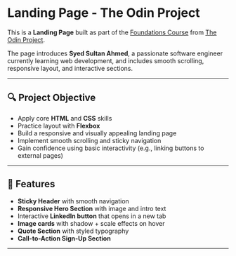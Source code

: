 # Landing Page - The Odin Project

This is a **Landing Page** built as part of the [Foundations Course](https://www.theodinproject.com/paths/foundations/courses/foundations) from [The Odin Project](https://www.theodinproject.com/).

The page introduces **Syed Sultan Ahmed**, a passionate software engineer currently learning web development, and includes smooth scrolling, responsive layout, and interactive sections.

---

## 🔍 Project Objective

- Apply core **HTML** and **CSS** skills
- Practice layout with **Flexbox**
- Build a responsive and visually appealing landing page
- Implement smooth scrolling and sticky navigation
- Gain confidence using basic interactivity (e.g., linking buttons to external pages)

---

## 🚀 Features

- **Sticky Header** with smooth navigation
- **Responsive Hero Section** with image and intro text
- Interactive **LinkedIn button** that opens in a new tab
- **Image cards** with shadow + scale effects on hover
- **Quote Section** with styled typography
- **Call-to-Action Sign-Up Section**

---

